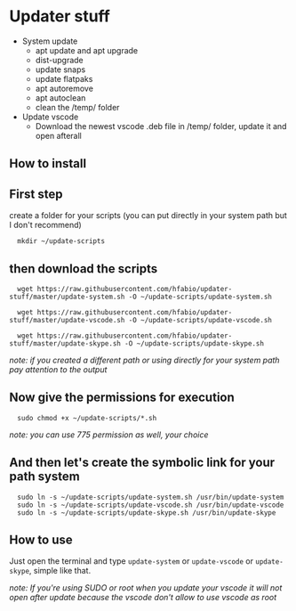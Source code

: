 # Updater stuff

- System update
  - apt update and apt upgrade
  - dist-upgrade
  - update snaps
  - update flatpaks
  - apt autoremove
  - apt autoclean
  - clean the /temp/ folder
- Update vscode
  - Download the newest vscode .deb file in /temp/ folder, update it and open afterall

## How to install

## **First step**

create a folder for your scripts (you can put directly in your system path but I don't recommend)
```
  mkdir ~/update-scripts
```

## **then download the scripts**

```
  wget https://raw.githubusercontent.com/hfabio/updater-stuff/master/update-system.sh -O ~/update-scripts/update-system.sh

  wget https://raw.githubusercontent.com/hfabio/updater-stuff/master/update-vscode.sh -O ~/update-scripts/update-vscode.sh

  wget https://raw.githubusercontent.com/hfabio/updater-stuff/master/update-skype.sh -O ~/update-scripts/update-skype.sh
```
*note: if you created a different path or using directly for your system path pay attention to the output*

## **Now give the permissions for execution**
```
  sudo chmod +x ~/update-scripts/*.sh
```
*note: you can use 775 permission as well, your choice*

## And then let's create the symbolic link for your path system
```
  sudo ln -s ~/update-scripts/update-system.sh /usr/bin/update-system
  sudo ln -s ~/update-scripts/update-vscode.sh /usr/bin/update-vscode
  sudo ln -s ~/update-scripts/update-skype.sh /usr/bin/update-skype
```

## How to use

Just open the terminal and type `update-system` or `update-vscode` or `update-skype`, simple like that.

*note: If you're using SUDO or root when you update your vscode it will not open after update because the vscode don't allow to use vscode as root*